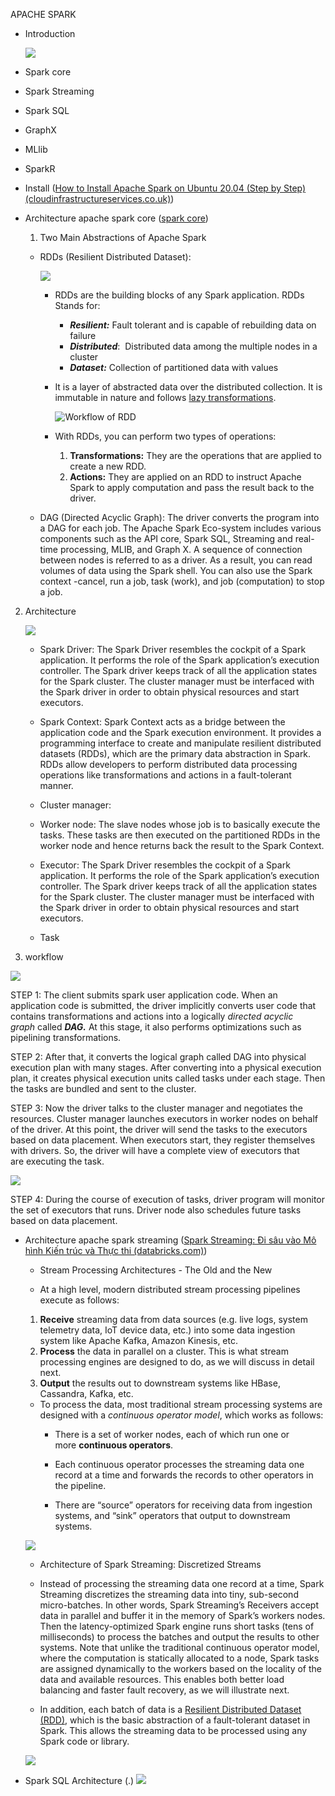 APACHE SPARK 

* Introduction

  ![](https://d1jnx9ba8s6j9r.cloudfront.net/blog/wp-content/uploads/2018/09/001-768x583.png)
  
- Spark core

- Spark Streaming

- Spark SQL

- GraphX

- MLlib

- SparkR
* Install ([How to Install Apache Spark on Ubuntu 20.04 (Step by Step) (cloudinfrastructureservices.co.uk)](https://cloudinfrastructureservices.co.uk/how-to-install-apache-spark-on-ubuntu-20-04/))

* Architecture apache spark core ([spark core](https://www.edureka.co/blog/spark-architecture/))
  
  1. Two Main Abstractions of Apache Spark
  * RDDs (Resilient Distributed Dataset): 

    ![](https://d1jnx9ba8s6j9r.cloudfront.net/blog/wp-content/uploads/2018/07/Partitions.png)
    
    - RDDs are the building blocks of any Spark application. RDDs Stands for:
      
      * **_Resilient:_** Fault tolerant and is capable of rebuilding data on failure
      * **_Distributed_**:  Distributed data among the multiple nodes in a cluster
      * **_Dataset:_** Collection of partitioned data with values
    * It is a layer of abstracted data over the distributed collection. It is immutable in nature and follows [lazy transformations](https://www.edureka.co/blog/spark-tutorial/#Spark_Features).
      
      ![](https://d1jnx9ba8s6j9r.cloudfront.net/blog/wp-content/uploads/2018/09/Picture1-5-768x266.png "Workflow of RDD")
    
    * With RDDs, you can perform two types of operations:
      
      1. **Transformations:** They are the operations that are applied to create a new RDD.
      2. **Actions:** They are applied on an RDD to instruct Apache Spark to apply computation and pass the result back to the driver.

  * DAG (Directed Acyclic Graph): The driver converts the program into a DAG for each job. The Apache Spark Eco-system includes various components such as the API core, Spark SQL, Streaming and real-time processing, MLIB, and Graph X. A sequence of connection between nodes is referred to as a driver. As a result, you can read volumes of data using the Spark shell. You can also use the Spark context -cancel, run a job, task (work), and job (computation) to stop a job.
2. Architecture

   ![](https://www.interviewbit.com/blog/wp-content/uploads/2022/06/Spark-Architecture-800x430.png)

    - Spark Driver: The Spark Driver resembles the cockpit of a Spark application. It performs the role of the Spark application’s execution controller. The Spark driver keeps track of all the application states for the Spark cluster. The cluster manager must be interfaced with the Spark driver in order to obtain physical resources and start executors.

    - Spark Context: Spark Context acts as a bridge between the application code and the Spark execution environment. It provides a programming interface to create and manipulate resilient distributed datasets (RDDs), which are the primary data abstraction in Spark. RDDs allow developers to perform distributed data processing operations like transformations and actions in a fault-tolerant manner.

    - Cluster manager: 

    - Worker node: The slave nodes whose job is to basically execute the tasks. These tasks are then executed on the partitioned RDDs in the worker node and hence returns back the result to the Spark Context.

    - Executor: The Spark Driver resembles the cockpit of a Spark application. It performs the role of the Spark application’s execution controller. The Spark driver keeps track of all the application states for the Spark cluster. The cluster manager must be interfaced with the Spark driver in order to obtain physical resources and start executors.

    - Task
  
3. workflow
  
  ![](https://d1jnx9ba8s6j9r.cloudfront.net/blog/wp-content/uploads/2018/09/Picture9-1-768x430.png)
  
  STEP 1: The client submits spark user application code. When an application code is submitted, the driver implicitly converts user code that contains transformations and actions into a logically _directed acyclic graph_ called _**DAG.**_ At this stage, it also performs optimizations such as pipelining transformations.
    
  STEP 2: After that, it converts the logical graph called DAG into physical execution plan with many stages. After converting into a physical execution plan, it creates physical execution units called tasks under each stage. Then the tasks are bundled and sent to the cluster.

  STEP 3: Now the driver talks to the cluster manager and negotiates the resources. Cluster manager launches executors in worker nodes on behalf of the driver. At this point, the driver will send the tasks to the executors based on data placement. When executors start, they register themselves with drivers. So, the driver will have a complete view of executors that are executing the task.

  ![](https://d1jnx9ba8s6j9r.cloudfront.net/blog/wp-content/uploads/2018/09/Picture8-2.png)
  
  STEP 4: During the course of execution of tasks, driver program will monitor the set of executors that runs. Driver node also schedules future tasks based on data placement.
  
* Architecture apache spark streaming ([Spark Streaming: Đi sâu vào Mô hình Kiến trúc và Thực thi (databricks.com)](https://www.databricks.com/blog/2015/07/30/diving-into-apache-spark-streamings-execution-model.html))
  
    - Stream Processing Architectures - The Old and the New
  
    - At a high level, modern distributed stream processing pipelines execute as follows:
    
    1. **Receive** streaming data from data sources (e.g. live logs, system telemetry data, IoT device data, etc.) into some data ingestion system like Apache Kafka, Amazon Kinesis, etc.
    2. **Process** the data in parallel on a cluster. This is what stream processing engines are designed to do, as we will discuss in detail next.
    3. **Output** the results out to downstream systems like HBase, Cassandra, Kafka, etc.
  
    - To process the data, most traditional stream processing systems are designed with a _continuous operator model_, which works as follows:
        + There is a set of worker nodes, each of which run one or more **continuous operators**.
  
        + Each continuous operator processes the streaming data one record at a time and forwards the records to other operators in the pipeline.
  
        + There are “source” operators for receiving data from ingestion systems, and “sink” operators that output to downstream systems.

    ![](https://www.databricks.com/wp-content/uploads/2015/07/image11.png)
    - Architecture of Spark Streaming: Discretized Streams
  
    - Instead of processing the streaming data one record at a time, Spark Streaming discretizes the streaming data into tiny, sub-second micro-batches. In other words, Spark Streaming’s Receivers accept data in parallel and buffer it in the memory of Spark’s workers nodes. Then the latency-optimized Spark engine runs short tasks (tens of milliseconds) to process the batches and output the results to other systems. Note that unlike the traditional continuous operator model, where the computation is statically allocated to a node, Spark tasks are assigned dynamically to the workers based on the locality of the data and available resources. This enables both better load balancing and faster fault recovery, as we will illustrate next.
  
    - In addition, each batch of data is a [Resilient Distributed Dataset (RDD)](https://www.databricks.com/glossary/what-is-rdd), which is the basic abstraction of a fault-tolerant dataset in Spark. This allows the streaming data to be processed using any Spark code or library.

    ![](https://www.databricks.com/wp-content/uploads/2015/07/image21.png)

*  Spark SQL Architecture ([](https://www.tutorialspoint.com/spark_sql/spark_sql_introduction.htm#:~:text=Spark%20SQL%20Architecture&text=This%20architecture%20contains%20three%20layers,scala%2C%20java%2C%20HiveQL).)
  ![](https://www.tutorialspoint.com/spark_sql/images/spark_sql_architecture.jpg)
